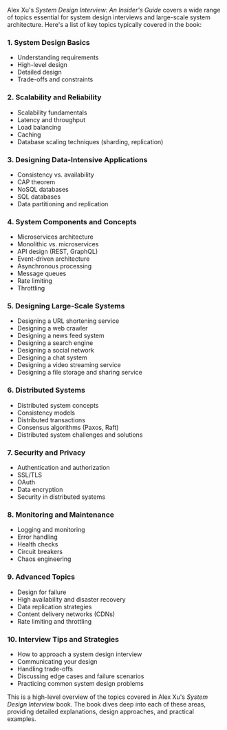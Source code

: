 Alex Xu's *System Design Interview: An Insider's Guide* covers a wide range of topics essential for system design interviews and large-scale system architecture. Here's a list of key topics typically covered in the book:

### 1. **System Design Basics**
   - Understanding requirements
   - High-level design
   - Detailed design
   - Trade-offs and constraints

### 2. **Scalability and Reliability**
   - Scalability fundamentals
   - Latency and throughput
   - Load balancing
   - Caching
   - Database scaling techniques (sharding, replication)

### 3. **Designing Data-Intensive Applications**
   - Consistency vs. availability
   - CAP theorem
   - NoSQL databases
   - SQL databases
   - Data partitioning and replication

### 4. **System Components and Concepts**
   - Microservices architecture
   - Monolithic vs. microservices
   - API design (REST, GraphQL)
   - Event-driven architecture
   - Asynchronous processing
   - Message queues
   - Rate limiting
   - Throttling

### 5. **Designing Large-Scale Systems**
   - Designing a URL shortening service
   - Designing a web crawler
   - Designing a news feed system
   - Designing a search engine
   - Designing a social network
   - Designing a chat system
   - Designing a video streaming service
   - Designing a file storage and sharing service

### 6. **Distributed Systems**
   - Distributed system concepts
   - Consistency models
   - Distributed transactions
   - Consensus algorithms (Paxos, Raft)
   - Distributed system challenges and solutions

### 7. **Security and Privacy**
   - Authentication and authorization
   - SSL/TLS
   - OAuth
   - Data encryption
   - Security in distributed systems

### 8. **Monitoring and Maintenance**
   - Logging and monitoring
   - Error handling
   - Health checks
   - Circuit breakers
   - Chaos engineering

### 9. **Advanced Topics**
   - Design for failure
   - High availability and disaster recovery
   - Data replication strategies
   - Content delivery networks (CDNs)
   - Rate limiting and throttling

### 10. **Interview Tips and Strategies**
   - How to approach a system design interview
   - Communicating your design
   - Handling trade-offs
   - Discussing edge cases and failure scenarios
   - Practicing common system design problems

This is a high-level overview of the topics covered in Alex Xu's *System Design Interview* book. The book dives deep into each of these areas, providing detailed explanations, design approaches, and practical examples.

